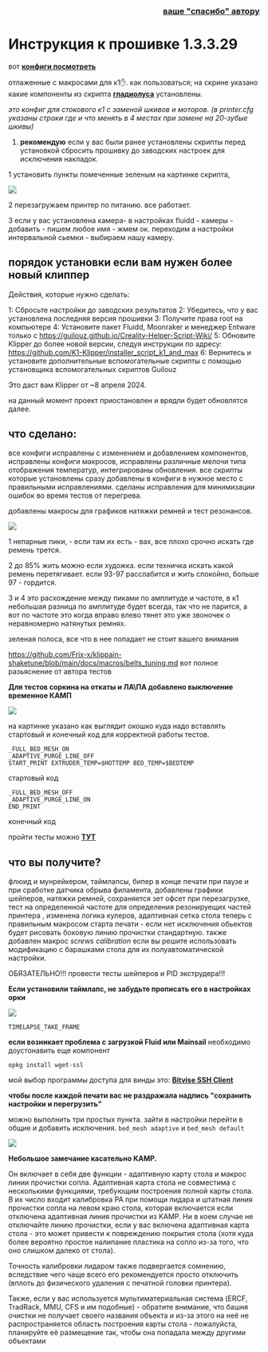  

<h3 align="right"><a href="https://www.tinkoff.ru/rm/yakovleva.irina203/51ZSr71845" target="_blank">ваше "спасибо" автору</a></h3>


  <h1>Инструкция к прошивке 1.3.3.29</h1>
 
 
 
 вот  [**конфиги посмотреть**](/version_config/1_3_3_29/) 
 
  отлаженные с макросами для к1✋. как пользоваться; на скрине указано какие компоненты из скрипта [**гладиолуса**](https://guilouz.github.io/Creality-Helper-Script-Wiki/helper-script/helper-script-installation/) установлены.
 
  *это конфиг для стокового к1 с заменой шкивов и моторов. (в printer.cfg указаны строки где и что менять в 4 местах при замене на 20-зубые шкивы)*
 
  1. **рекомендую** если у вас были ранее установлены скрипты перед установкой сбросить прошивку до заводских настроек для исключения накладок.

  1 установить  пункты помеченные зеленым на картинке скрипта, 
  

  ![](config.jpg)



  2  перезагружаем принтер по питанию. все работает. 

  3 если у вас установлена камера- в настройках fluidd - камеры - добавить - пишем любое имя - жмем ок. переходим а настройки интервальной сьемки - выбираем нашу камеру. 

  <h2>порядок установки если вам нужен более новый клиппер</h2>

  Действия, которые нужно сделать:

1: Сбросьте настройки до заводских результатов
2: Убедитесь, что у вас установлена ​​последняя версия прошивки
3: Получите права root на компьютере
4: Установите пакет Fluidd, Moonraker и менеджер Entware только с https://guilouz.github.io/Creality-Helper-Script-Wiki/
5: Обновите Klipper до более новой версии, следуя инструкции по адресу: https://github.com/K1-Klipper/installer_script_k1_and_max
6: Вернитесь и установите дополнительные вспомогательные скрипты с помощью установщика вспомогательных скриптов Guilouz

Это даст вам Klipper от ~8 апреля 2024.

на данный момент проект приостановлен и врядли будет обновлятся далее. 

<h2>что сделано:</h2>

все конфиги исправлены с изменением и добавлением компонентов, исправлены конфиги  макросов, исправлены различные мелочи типа отображения температур, интегрированы обновления. все скрипты которые установлены сразу добавлены в конфиги в нужное место с правильными исправлениями. 
сделаны исправления для минимизации ошибок во время тестов от перегрева. 

добавлены  макросы для графиков  натяжки ремней и тест резонансов. 

![](/version_config/belts_test.jpg)

1 непарные пики,  - если там их  есть - вах, все плохо срочно искать где ремень трется. 

2 до 85% жить можно если художка.  если техничка искать какой ремень перетягивает. если 93-97 расслабится и жить спокойно, больше 97  - гордится. 

3 и 4 это расхождение между пиками по амплитуде и частоте, в к1 небольшая разница по амплитуде будет всегда, так что не парится, а вот по частоте это когда вправо влево тянет это уже звоночек о неравномерно натянутых ремнях.

зеленая полоса, все что в нее попадает не стоит вашего внимания

 https://github.com/Frix-x/klippain-shaketune/blob/main/docs/macros/belts_tuning.md вот полное разьяснение от автора тестов

**Для тестов соркина на откаты и ЛА\ПА добавлено выключение временное КАМП**

![](/version_config/start_end_code.jpg)

на картинке указано как выглядит окошко куда надо вставлять стартовый и конечный код для корректной работы тестов.

```
_FULL_BED_MESH_ON
_ADAPTIVE_PURGE_LINE_OFF
START_PRINT EXTRUDER_TEMP=$HOTTEMP BED_TEMP=$BEDTEMP

```
стартовый код

```
_FULL_BED_MESH_OFF
_ADAPTIVE_PURGE_LINE_ON
END_PRINT

```
конечный код

пройти тесты можно [**ТУТ**](https://k3d.tech/calibrations/)

<h2>что вы получите?</h2>

  флюид и мунрейкером, таймлапсы, бипер в конце печати при паузе и при сработке датчика обрыва филамента, добавлены графики шейперов, натяжки ремней, сохраняется зет офсет при перезагрузке, тест на определенной частоте для определения резонируещих частей принтера , изменена логика кулеров, адаптивная сетка стола теперь с правильным макросом старта печати - если нет исключения обьектов будет рисовать боковую линию прочистки стандартную. также добавлен макрос *screws calibration* если вы решите использовать модификацию с барашками стола для их полуавтоматической настройки.  

ОБЯЗАТЕЛЬНО!!! провести тесты  шейперов и  PID экструдера!!!

**Если установили таймлапс, не забудьте прописать его в настройках орки**

![](timelapse.jpg)

```
TIMELAPSE_TAKE_FRAME
```

**если возникает проблема с загрузкой Fluid или Mainsail** необходимо доустонавить еще компонент 

```
opkg install wget-ssl
```


мой выбор программы доступа для винды это: [**Bitvise SSH Client**](https://www.bitvise.com/ssh-client-download)

**чтобы после каждой печати  вас не раздражала надпись "сохранить настройки и перегрузить"**

 можно выполнить три простых пункта. зайти в настройки перейти в общие и добавить исключения. `bed_mesh adaptive` и `bed_mesh default`

![](unsave.jpg)



**Небольшое замечание касательно KAMP.**

Он включает в себя две функции - адаптивную карту стола и макрос линии прочистки сопла.
Адаптивная карта стола не совместима с несколькими функциями, требующим построения полной карты стола.
В их число входит калибровка PA при помощи лидара и штатная линия прочистки сопла на левом краю стола, которая включается если отключена адаптивная линия прочистки из KAMP. Ни в коем случае не отключайте линию прочистки, если у вас включена адаптивная карта стола - это может привести к повреждению покрытия стола (хотя куда более вероятно простое налипание пластика на сопло из-за того, что оно слишком далеко от стола).

Точность калибровки лидаром также подвергается сомнению, вследствие чего чаще всего его рекомендуется просто отключить (вплоть до физического удаления с печатной головки принтера).

Также, если у вас используется мультиматериальная система (ERCF, TradRack, MMU, CFS и им подобные) - обратите внимание, что башня очистки не получает своего названия объекта и из-за этого на неё не распространяется область построения карты стола - пожалуйста, планируйте её размещение так, чтобы она попадала между другими объектами 


